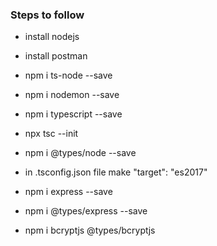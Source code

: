 ### Steps to follow

- install nodejs
- install postman

- npm i ts-node --save
- npm i nodemon --save
- npm i typescript --save
- npx tsc --init
- npm i @types/node --save

- in .tsconfig.json file make "target": "es2017"

- npm i express --save
- npm i @types/express --save

- npm i bcryptjs @types/bcryptjs